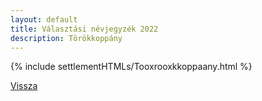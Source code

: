 ```yaml
---
layout: default
title: Választási névjegyzék 2022
description: Törökkoppány
---
```


{% include settlementHTMLs/Tooxrooxkkoppaany.html %}

[Vissza](../)